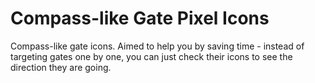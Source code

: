 # Compass-like Gate Pixel Icons
Compass-like gate icons. Aimed to help you by saving time - instead of targeting gates one by one, you can just check their icons to see the direction they are going.
